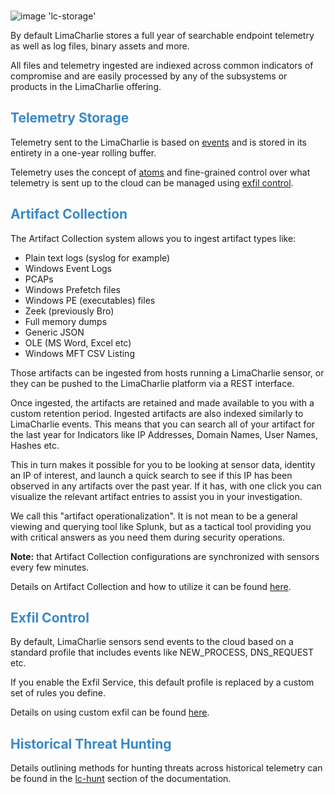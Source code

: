 <!-- leave the empty title here... the image below displays the info BUT the platform requires something here -->
###

![image 'lc-storage'](https://storage.googleapis.com/lc-edu/content/images/logos/lc-storage.png)

By default LimaCharlie stores a full year of searchable endpoint telemetry as well as log files, binary assets and more.

All files and telemetry ingested are indiexed across common indicators of compromise and are easily processed by any of the subsystems or products in the LimaCharlie offering.

## <span style="color:#3889c7">Telemetry Storage</span>
 
Telemetry sent to the LimaCharlie is based on [events](./events.md) and is stored in its entirety in a one-year rolling buffer.

Telemetry uses the concept of [atoms](./events.md#atoms) and fine-grained control over what telemetry is sent up to the cloud can be managed using [exfil control](#exfil-control).

## <span style="color:#3889c7">Artifact Collection</span>
 
The Artifact Collection system allows you to ingest artifact types like:

* Plain text logs (syslog for example)
* Windows Event Logs
* PCAPs
* Windows Prefetch files
* Windows PE (executables) files
* Zeek (previously Bro)
* Full memory dumps
* Generic JSON
* OLE (MS Word, Excel etc)
* Windows MFT CSV Listing

Those artifacts can be ingested from hosts running a LimaCharlie sensor, or they can be pushed to the LimaCharlie platform via a REST interface.

Once ingested, the artifacts are retained and made available to you with a custom retention period. Ingested artifacts are also indexed similarly to LimaCharlie events. This means that you can search all of your artifact for the last year for Indicators like IP Addresses, Domain Names, User Names, Hashes etc.

This in turn makes it possible for you to be looking at sensor data, identity an IP of interest, and launch a quick search to see if this IP has been observed in any artifacts over the past year. If it has, with one click you can visualize the relevant artifact entries to assist you in your investigation.

We call this "artifact operationalization". It is not mean to be a general viewing and querying tool like Splunk, but as a tactical tool providing you with critical answers as you need them during security operations.

**Note:** that Artifact Collection configurations are synchronized with sensors every few minutes.

Details on Artifact Collection and how to utilize it can be found [here](./external_logs.md).

## <span style="color:#3889c7">Exfil Control</span>

By default, LimaCharlie sensors send events to the cloud based on a standard profile that includes events like NEW_PROCESS, DNS_REQUEST etc.

If you enable the Exfil Service, this default profile is replaced by a custom set of rules you define.

Details on using custom exfil can be found [here](./exfil.md).

## <span style="color:#3889c7">Historical Threat Hunting</span>

 Details outlining methods for hunting threats across historical telemetry can be found in the [lc-hunt](./images/lc-hunt.md) section of the documentation.